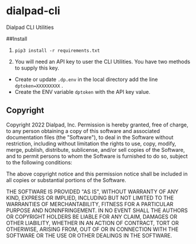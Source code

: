 # dialpad-cli
Dialpad CLI Utilities

##Install

1. `pip3 install -r requirements.txt`

2. You will need an API key to user the CLI Utilities. You have two methods to
supply this key. 
- Create or update `.dp.env` in the local directory add the line `dptoken=XXXXXXXXX` .
- Create the ENV variable `dptoken` with the API key value.


## Copyright
Copyright 2022 Dialpad, Inc. Permission is hereby granted, free of charge, to
any person obtaining a copy of this software and associated documentation
files (the "Software"), to deal in the Software without restriction,
including without limitation the rights to use, copy, modify, merge, publish,
distribute, sublicense, and/or sell copies of the Software, and to permit
persons to whom the Software is furnished to do so, subject to the following
conditions:

The above copyright notice and this permission notice shall be included in all
copies or substantial portions of the Software.

THE SOFTWARE IS PROVIDED "AS IS", WITHOUT WARRANTY OF ANY KIND, EXPRESS OR
IMPLIED, INCLUDING BUT NOT LIMITED TO THE WARRANTIES OF MERCHANTABILITY,
FITNESS FOR A PARTICULAR PURPOSE AND NONINFRINGEMENT. IN NO EVENT SHALL THE
AUTHORS OR COPYRIGHT HOLDERS BE LIABLE FOR ANY CLAIM, DAMAGES OR OTHER
LIABILITY, WHETHER IN AN ACTION OF CONTRACT, TORT OR OTHERWISE, ARISING FROM,
OUT OF OR IN CONNECTION WITH THE SOFTWARE OR THE USE OR OTHER DEALINGS IN THE
SOFTWARE.


